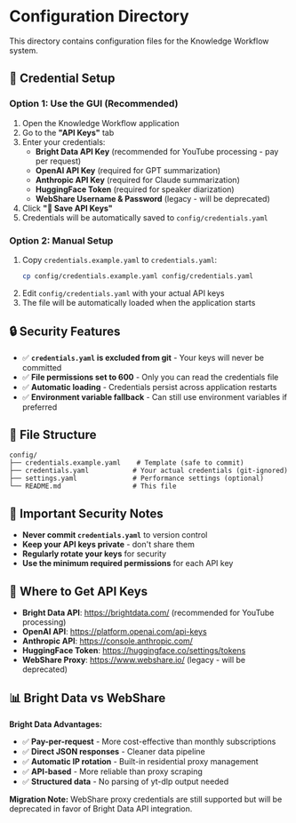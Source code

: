 # Configuration Directory

This directory contains configuration files for the Knowledge Workflow system.

## 🔐 Credential Setup

### Option 1: Use the GUI (Recommended)
1. Open the Knowledge Workflow application
2. Go to the **"API Keys"** tab
3. Enter your credentials:
   - **Bright Data API Key** (recommended for YouTube processing - pay per request)
   - **OpenAI API Key** (required for GPT summarization)
   - **Anthropic API Key** (required for Claude summarization)
   - **HuggingFace Token** (required for speaker diarization)
   - **WebShare Username & Password** (legacy - will be deprecated)
4. Click **"💾 Save API Keys"**
5. Credentials will be automatically saved to `config/credentials.yaml`

### Option 2: Manual Setup
1. Copy `credentials.example.yaml` to `credentials.yaml`:
   ```bash
   cp config/credentials.example.yaml config/credentials.yaml
   ```
2. Edit `config/credentials.yaml` with your actual API keys
3. The file will be automatically loaded when the application starts

## 🔒 Security Features

- ✅ **`credentials.yaml` is excluded from git** - Your keys will never be committed
- ✅ **File permissions set to 600** - Only you can read the credentials file
- ✅ **Automatic loading** - Credentials persist across application restarts
- ✅ **Environment variable fallback** - Can still use environment variables if preferred

## 📁 File Structure

```
config/
├── credentials.example.yaml    # Template (safe to commit)
├── credentials.yaml           # Your actual credentials (git-ignored)
├── settings.yaml              # Performance settings (optional)
└── README.md                  # This file
```

## 🚨 Important Security Notes

- **Never commit `credentials.yaml`** to version control
- **Keep your API keys private** - don't share them
- **Regularly rotate your keys** for security
- **Use the minimum required permissions** for each API key

## 🔗 Where to Get API Keys

- **Bright Data API**: https://brightdata.com/ (recommended for YouTube processing)
- **OpenAI API**: https://platform.openai.com/api-keys
- **Anthropic API**: https://console.anthropic.com/
- **HuggingFace Token**: https://huggingface.co/settings/tokens
- **WebShare Proxy**: https://www.webshare.io/ (legacy - will be deprecated)

## 📊 Bright Data vs WebShare

**Bright Data Advantages:**
- ✅ **Pay-per-request** - More cost-effective than monthly subscriptions
- ✅ **Direct JSON responses** - Cleaner data pipeline  
- ✅ **Automatic IP rotation** - Built-in residential proxy management
- ✅ **API-based** - More reliable than proxy scraping
- ✅ **Structured data** - No parsing of yt-dlp output needed

**Migration Note:**
WebShare proxy credentials are still supported but will be deprecated in favor of Bright Data API integration. 
